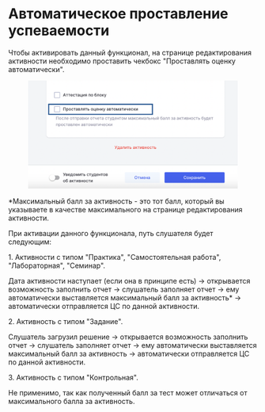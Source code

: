 # Автоматическое проставление успеваемости

Чтобы активировать данный функционал, на странице редактирования активности необходимо проставить чекбокс "Проставлять оценку автоматически".

<figure><img src="../.gitbook/assets/image (20).png" alt=""><figcaption></figcaption></figure>

\*Максимальный балл за активность - это тот балл, который вы указываете в качестве максимального на странице редактирования активности.

При активации данного функционала, путь слушателя будет следующим:

1\. Активности с типом "Практика", "Самостоятельная работа", "Лабораторная", "Семинар".

Дата активности наступает (если она в принципе есть) -> открывается возможность заполнить отчет -> слушатель заполняет отчет -> ему автоматически выставляется максимальный балл за активность\* -> автоматически отправляется ЦС по данной активности.

2\. Активность с типом "Задание".

Слушатель загрузил решение -> открывается возможность заполнить отчет -> слушатель заполняет отчет -> ему автоматически выставляется максимальный балл за активность -> автоматически отправляется ЦС по данной активности.

3\. Активность с типом "Контрольная".

Не применимо, так как полученный балл за тест может отличаться от максимального балла за активность.
